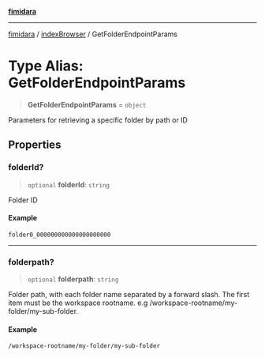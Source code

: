 [**fimidara**](../../README.md)

***

[fimidara](../../modules.md) / [indexBrowser](../README.md) / GetFolderEndpointParams

# Type Alias: GetFolderEndpointParams

> **GetFolderEndpointParams** = `object`

Parameters for retrieving a specific folder by path or ID

## Properties

### folderId?

> `optional` **folderId**: `string`

Folder ID

#### Example

```
folder0_000000000000000000000
```

***

### folderpath?

> `optional` **folderpath**: `string`

Folder path, with each folder name separated by a forward slash. The first item must be the workspace rootname. e.g /workspace-rootname/my-folder/my-sub-folder.

#### Example

```
/workspace-rootname/my-folder/my-sub-folder
```
